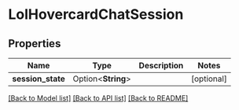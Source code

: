 # LolHovercardChatSession

## Properties

Name | Type | Description | Notes
------------ | ------------- | ------------- | -------------
**session_state** | Option<**String**> |  | [optional]

[[Back to Model list]](../README.md#documentation-for-models) [[Back to API list]](../README.md#documentation-for-api-endpoints) [[Back to README]](../README.md)


